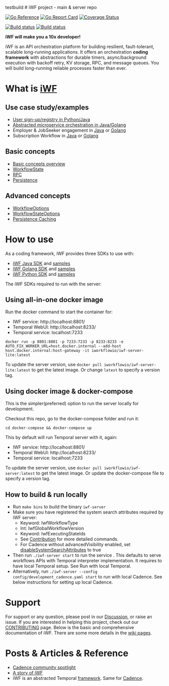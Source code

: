 testbuild # iWF project - main & server repo

[![Go Reference](https://pkg.go.dev/badge/github.com/indeedeng/iwf.svg)](https://pkg.go.dev/github.com/indeedeng/iwf)
[![Go Report Card](https://goreportcard.com/badge/github.com/indeedeng/iwf)](https://goreportcard.com/report/github.com/indeedeng/iwf)
[![Coverage Status](https://codecov.io/github/indeedeng/iwf/coverage.svg?branch=main)](https://app.codecov.io/gh/indeedeng/iwf/branch/main)

[![Build status](https://github.com/indeedeng/iwf/actions/workflows/ci-cadence-integ-test.yml/badge.svg?branch=main)](https://github.com/indeedeng/iwf/actions/workflows/ci-cadence-integ-test.yml)
[![Build status](https://github.com/indeedeng/iwf/actions/workflows/ci-temporal-integ-test.yml/badge.svg?branch=main)](https://github.com/indeedeng/iwf/actions/workflows/ci-temporal-integ-test.yml)

**iWF will make you a 10x developer!**

iWF is an API orchestration platform for building resilient, fault-tolerant, scalable long-running applications. 
It offers an orchestration **coding framework** with abstractions for durable timers, async/background execution with backoff retry, 
KV storage,  RPC, and message queues. You will build long-running reliable processes faster than ever.


# What is [iWF](https://github.com/indeedeng/iwf/wiki)

## Use case study/examples
* [User sign-up/registry in Python/Java](https://github.com/indeedeng/iwf/wiki/Use-case-study-%E2%80%90%E2%80%90-user-signup-workflow)
* [Abstracted microservice orchestration in Java/Golang](https://github.com/indeedeng/iwf/wiki/Use-case-study-%E2%80%90%E2%80%90-Microservice-Orchestration)
* Employer & JobSeeker engagement in [Java](https://github.com/indeedeng/iwf-java-samples/tree/main/src/main/java/io/iworkflow/workflow/engagement) or [Golang](https://github.com/indeedeng/iwf-golang-samples/blob/main/workflows/engagement)
* Subscription Workflow in [Java](https://github.com/indeedeng/iwf-java-samples/tree/main/src/main/java/io/iworkflow/workflow/subscription) or [Golang](https://github.com/indeedeng/iwf-golang-samples/blob/main/workflows/subscription)

## Basic concepts
* [Basic concepts overview](https://github.com/indeedeng/iwf/wiki/Basic-concepts-overview)
* [WorkflowState](https://github.com/indeedeng/iwf/wiki/WorkflowState)
* [RPC](https://github.com/indeedeng/iwf/wiki/RPC)
* [Persistence](https://github.com/indeedeng/iwf/wiki/Persistence)

## Advanced concepts
* [WorkflowOptions](https://github.com/indeedeng/iwf/wiki/WorkflowOptions)
* [WorkflowStateOptions](https://github.com/indeedeng/iwf/wiki/WorkflowStateOptions)
* [Persistence Caching](https://github.com/indeedeng/iwf/wiki/Persistence-Caching)

# How to use

As a coding framework, iWF provides three SDKs to use with:

* [iWF Java SDK](https://github.com/indeedeng/iwf-java-sdk) and [samples](https://github.com/indeedeng/iwf-java-samples)
* [iWF Golang SDK](https://github.com/indeedeng/iwf-golang-sdk) and [samples](https://github.com/indeedeng/iwf-golang-samples)
* [iWF Python SDK](https://github.com/indeedeng/iwf-python-sdk) and [samples](https://github.com/indeedeng/iwf-python-samples)

The iWF SDKs required to run with the server:

## Using all-in-one docker image

Run the docker command to start the container for:
* IWF service: http://localhost:8801/
* Temporal WebUI: http://localhost:8233/
* Temporal service: localhost:7233
```shell
docker run -p 8801:8801 -p 7233:7233 -p 8233:8233 -e AUTO_FIX_WORKER_URL=host.docker.internal --add-host host.docker.internal:host-gateway -it iworkflowio/iwf-server-lite:latest
```

To update the server version, use `docker pull iworkflowio/iwf-server-lite:latest` to get the latest image. Or change `latest` to specify a version tag.

## Using docker image & docker-compose

This is the simpler(preferred) option to run the server locally for development.

Checkout this repo, go to the docker-compose folder and run it:

```shell
cd docker-compose && docker-compose up
```

This by default will run Temporal server with it, again:
* IWF service: http://localhost:8801/
* Temporal WebUI: http://localhost:8233/
* Temporal service: localhost:7233

To update the server version, use `docker pull iworkflowio/iwf-server:latest` to get the latest image. Or update the docker-compose file to specify
a version tag.

## How to build & run locally

* Run `make bins` to build the binary `iwf-server`
* Make sure you have registered the system search attributes required by iWF server:
    * Keyword: IwfWorkflowType
    * Int: IwfGlobalWorkflowVersion
    * Keyword: IwfExecutingStateIds
    * See [Contribution](./CONTRIBUTING.md) for more detailed commands.
    * For Cadence without advancedVisibility enabled,
      set [disableSystemSearchAttributes](https://github.com/indeedeng/iwf/blob/main/config/development_cadence.yaml#L8)
      to true
* Then run  `./iwf-server start` to run the service . This defaults to serve workflows APIs with Temporal interpreter
  implementation. It requires to have local Temporal setup. See Run with local Temporal.
* Alternatively, run `./iwf-server --config config/development_cadence.yaml start` to run with local Cadence. See below
  instructions for setting up local Cadence.


# Support

For support or any question, please post in our [Discussion](https://github.com/indeedeng/iwf/discussions), or raise an issue.
If you are interested in helping this project, check out our [CONTRIBUTING](https://github.com/indeedeng/iwf/blob/main/CONTRIBUTING.md) page.
Below is the basic and comprehensive documentation of iWF. There are some more details in the [wiki pages](https://github.com/indeedeng/iwf/wiki).


# Posts & Articles & Reference

* [Cadence community spotlight](https://cadenceworkflow.io/blog/2023/01/31/community-spotlight-january-2023/)
* [A story of iWF](https://medium.com/@qlong/a-letter-to-cadence-temporal-and-workflow-tech-community-b32e9fa97a0c)
* iWF is an abstracted Temporal [framework](https://github.com/temporalio/awesome-temporal). Same for [Cadence](https://github.com/uber/cadence#cadence).
